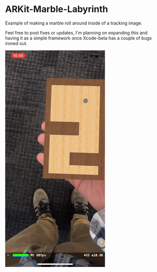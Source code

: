 # ARKit-Marble-Labyrinth
Example of making a marble roll around inside of a tracking image.

Feel free to post fixes or updates, I'm planning on expanding this and having it as a simple framework once Xcode-beta has a couple of bugs ironed out.

![Labyrinth Demo](media/labyrinth-example.gif)